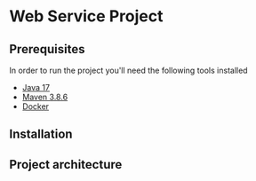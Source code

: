 # Web Service Project

## Prerequisites

In order to run the project you'll need the following tools installed

* [Java 17](https://www.oracle.com/java/technologies/javase/jdk17-archive-downloads.html)
* [Maven 3.8.6](https://maven.apache.org/download.cgi)
* [Docker](https://www.docker.com/)


## Installation



## Project architecture


